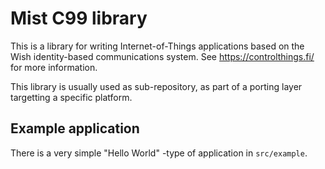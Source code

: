 # Mist C99 library

This is a library for writing Internet-of-Things applications based on the Wish identity-based communications system. See https://controlthings.fi/ for more information.

This library is usually used as sub-repository, as part of a porting layer targetting a specific platform.

## Example application

There is a very simple "Hello World" -type of application in `src/example`.

